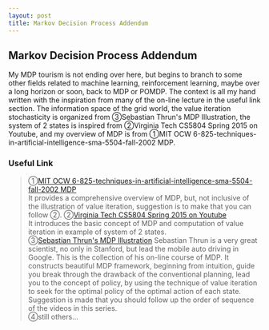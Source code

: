 ```yaml
---
layout: post
title: Markov Decision Process Addendum
---
```


## Markov Decision Process Addendum

<p class="message">
My MDP tourism is not ending over here, but begins to branch to some other fields related to machine learning, reinforcement learning, maybe over a long horizon or soon, back to MDP or POMDP.  
The context is all my hand written with the inspiration from many of the on-line lecture in the useful link section.  The information space of the grid world, the value iteration stochasticity is organized from &#10114;Sebastian Thrun's MDP Illustration,  
the system of 2 states is inspired from &#10113;Virginia Tech CS5804 Spring 2015 on Youtube, and my overview of MDP is from &#10112;MIT OCW 6-825-techniques-in-artificial-intelligence-sma-5504-fall-2002 MDP.
</p>

### Useful Link
>&#10112;[MIT OCW 6-825-techniques-in-artificial-intelligence-sma-5504-fall-2002 MDP](https://ocw.mit.edu/courses/electrical-engineering-and-computer-science/6-825-techniques-in-artificial-intelligence-sma-5504-fall-2002/lecture-notes/Lecture20FinalPart1.pdf)  
>It provides a comprehensive overview of MDP, but, not inclusive of the illustration of value iteration, suggestion is to make that you can follow &#10113;.
>&#10113;[Virginia Tech CS5804 Spring 2015 on Youtube](https://www.youtube.com/watch?v=KovN7WKI9Y0)  
>It introduces the basic concept of MDP and computation of value iteration in example of system of 2 states.  
>&#10114;[Sebastian Thrun's MDP Illustration](https://www.youtube.com/watch?v=DgH6NaJHfVQ&list=PLTnAYbE3sS--_h8N7dTp9vm8MRT2m1IOD)
>Sebastian Thrun is a very great scientist, no only in Stanford, but lead the mobile auto driving in Google.  This is the collection of his on-line course of MDP.  It constructs beautiful MDP framework, beginning from intuition, guide you break through the drawback of the conventional planning, lead you to the concept of policy, by using the technique of value iteration to seek for the optimal policy of the optimal action of each state.  Suggestion is made that you should follow up the order of sequence of the videos in this series.  
>&#10115;still others...